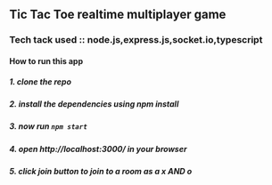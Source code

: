 ## Tic Tac Toe realtime multiplayer game
### Tech tack used :: node.js,express.js,socket.io,typescript
#### How to run this app
##### 1. clone the repo
##### 2. install the dependencies using npm install
##### 3. now run ``npm start``
##### 4. open http://localhost:3000/ in your browser
##### 5. click join button to join to a room as a x AND o



